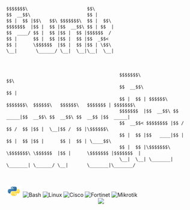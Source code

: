 
```
$$$$$$$\                      $$\                                                                               
$$  __$$\                     $$ |                                                                              
$$ |  $$ |$$\   $$\ $$$$$$$\  $$ |  $$\                                                                         
$$$$$$$  |$$ |  $$ |$$  __$$\ $$ | $$  |                                                                        
$$  ____/ $$ |  $$ |$$ |  $$ |$$$$$$  /                                                                         
$$ |      $$ |  $$ |$$ |  $$ |$$  _$$<                                                                          
$$ |      \$$$$$$  |$$ |  $$ |$$ | \$$\                                                                         
\__|       \______/ \__|  \__|\__|  \__|                                                                        
                                                                                                                
                                                                                                                
                                                                                                                
                                          $$$$$$$\                                                $$\           
                                          $$  __$$\                                               $$ |          
                                          $$ |  $$ | $$$$$$\   $$$$$$$\  $$$$$$\   $$$$$$\   $$$$$$$ | $$$$$$$\ 
                                          $$$$$$$  |$$  __$$\ $$  _____|$$  __$$\ $$  __$$\ $$  __$$ |$$  _____|
                                          $$  __$$< $$$$$$$$ |$$ /      $$ /  $$ |$$ |  \__|$$ /  $$ |\$$$$$$\  
                                          $$ |  $$ |$$   ____|$$ |      $$ |  $$ |$$ |      $$ |  $$ | \____$$\ 
                                          $$ |  $$ |\$$$$$$$\ \$$$$$$$\ \$$$$$$  |$$ |      \$$$$$$$ |$$$$$$$  |
                                          \__|  \__| \_______| \_______| \______/ \__|       \_______|\_______/
                                                                                
```
<div style="display: inline_block"><br>
  <img alt="Python" height="30" width="40" src="https://raw.githubusercontent.com/devicons/devicon/master/icons/python/python-original.svg">
  <img alt="Bash" height="30" width="35" src="https://cdn.discordapp.com/attachments/1196691063021244516/1387648193436844093/proxy-image-removebg-preview.png?ex=685e1b96&is=685cca16&hm=d9770e3d7f1c006b2622be917ddf0a9ff6de5025584b76467a0ee6767c573b3e&">
  <img alt="Linux" height="30" width="40" src="https://cdn.discordapp.com/attachments/1196691063021244516/1387652988511850660/icons8-linux-96.png?ex=685e200d&is=685cce8d&hm=ce12bd0fc3f2c7da81dd29520ad4da62fe5a8150ce2417359781226b1fb17e5a&">
  <img alt="Cisco" height="40" width="40" src="https://cdn.discordapp.com/attachments/1196691063021244516/1388552081471967283/image.png?ex=68616566&is=686013e6&hm=abab07d0d469253905c9e181fd247c271f70da05d9baac9202c0b5844435f3b9&">
  <img alt="Fortinet" height="30" width="30" src="https://cdn.discordapp.com/attachments/1196691063021244516/1388551951607664670/image.png?ex=68616547&is=686013c7&hm=d2a5d0b7c4bfb2cf568389eb737f9b8b0f82c045a6dc63b354c68d784e0838e9&">
  <img alt="Mikrotik" height="30" width="30" src="https://cdn.discordapp.com/attachments/1196691063021244516/1388552349902962829/image.png?ex=686165a6&is=68601426&hm=36a2b5d58fff0001d6e889638e917c9f0fa5eb4de215a79aee2e41ffe09ae040&">
  
 <div align="center">
  <img src="https://github-readme-stats.vercel.app/api?username=00111000&show_icons=true&theme=dark" width="600">
</div>


 </div>




 
        
  




